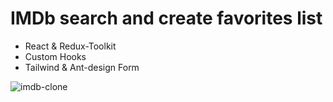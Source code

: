 # IMDb search and create favorites list
  - React & Redux-Toolkit
  - Custom Hooks
  - Tailwind & Ant-design Form
  

![imdb-clone](https://user-images.githubusercontent.com/3410203/92005286-f8c1c500-ed4b-11ea-8758-17f06fc795de.png)
